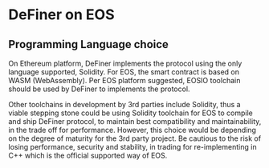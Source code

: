 # DeFiner on EOS

## Programming Language choice
On Ethereum platform, DeFiner implements the protocol using the only language supported, Solidity.
For EOS, the smart contract is based on WASM (WebAssembly). Per EOS platform suggested, EOSIO toolchain should be used by DeFiner to implements the protocol.

Other toolchains in development by 3rd parties include Solidity, thus a viable stepping stone could be using Solidity toolchain for EOS to compile and ship DeFiner protocol, to maintain best compatibility and maintainability, in the trade off for performance. However, this choice would be depending on the degree of maturity for the 3rd party project. Be cautious to the risk of losing performance, security and stability, in trading for re-implementing in C++ which is the official supported way of EOS.


